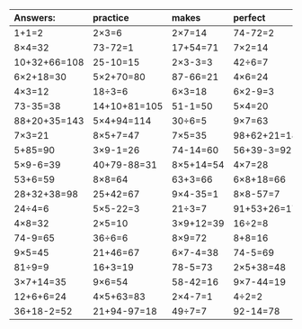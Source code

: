 | Answers: | practice | makes | perfect | ! |
| :--- | :--- | :--- | :--- | :--- |
| 1+1=2 | 2×3=6 | 2×7=14 | 74-72=2 | 6×4=24 | 
| 8×4=32 | 73-72=1 | 17+54=71 | 7×2=14 | 5×3=15 | 
| 10+32+66=108 | 25-10=15 | 2×3-3=3 | 42÷6=7 | 5×9=45 | 
| 6×2+18=30 | 5×2+70=80 | 87-66=21 | 4×6=24 | 40+12+98=150 | 
| 4×3=12 | 18÷3=6 | 6×3=18 | 6×2-9=3 | 12+57=69 | 
| 73-35=38 | 14+10+81=105 | 51-1=50 | 5×4=20 | 72-1=71 | 
| 88+20+35=143 | 5×4+94=114 | 30÷6=5 | 9×7=63 | 9×2-15=3 | 
| 7×3=21 | 8×5+7=47 | 7×5=35 | 98+62+21=181 | 3+54=57 | 
| 5+85=90 | 3×9-1=26 | 74-14=60 | 56+39-3=92 | 1×6=6 | 
| 5×9-6=39 | 40+79-88=31 | 8×5+14=54 | 4×7=28 | 5×7=35 | 
| 53+6=59 | 8×8=64 | 63+3=66 | 6×8+18=66 | 23+42=65 | 
| 28+32+38=98 | 25+42=67 | 9×4-35=1 | 8×8-57=7 | 97+36-94=39 | 
| 24÷4=6 | 5×5-22=3 | 21÷3=7 | 91+53+26=170 | 6×5+12=42 | 
| 4×8=32 | 2×5=10 | 3×9+12=39 | 16÷2=8 | 4×9-20=16 | 
| 74-9=65 | 36÷6=6 | 8×9=72 | 8+8=16 | 8×7=56 | 
| 9×5=45 | 21+46=67 | 6×7-4=38 | 74-5=69 | 36÷4=9 | 
| 81÷9=9 | 16+3=19 | 78-5=73 | 2×5+38=48 | 7×1=7 | 
| 3×7+14=35 | 9×6=54 | 58-42=16 | 9×7-44=19 | 5+31=36 | 
| 12+6+6=24 | 4×5+63=83 | 2×4-7=1 | 4÷2=2 | 28÷7=4 | 
| 36+18-2=52 | 21+94-97=18 | 49÷7=7 | 92-14=78 | 43-3=40 | 

